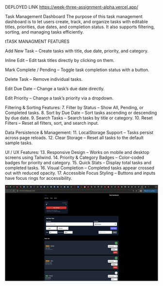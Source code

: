 DEPLOYED LINK
https://week-three-assignment-alpha.vercel.app/

 
 Task Management Dashboard
 The purpose of this task management dashboard is to let users create, track, and organize tasks with editable titles, priorities, due dates, and completion status. It also supports filtering, sorting, and managing tasks efficiently.
 

 tTASK MANAGMENT FEATURES

Add New Task – Create tasks with title, due date, priority, and category.

Inline Edit – Edit task titles directly by clicking on them.

Mark Complete / Pending – Toggle task completion status with a button.

Delete Task – Remove individual tasks.

Edit Due Date – Change a task’s due date directly.

Edit Priority – Change a task’s priority via a dropdown.

Filtering & Sorting Features:
7. Filter by Status – Show All, Pending, or Completed tasks.
8. Sort by Due Date – Sort tasks ascending or descending by due date.
9. Search Tasks – Search tasks by title or category.
10. Reset Filters – Reset all filters, sort, and search input.

Data Persistence & Management:
11. LocalStorage Support – Tasks persist across page reloads.
12. Clear Storage – Reset all tasks to the default sample tasks.

UI / UX Features:
13. Responsive Design – Works on mobile and desktop screens using Tailwind.
14. Priority & Category Badges – Color-coded badges for priority and category.
15. Quick Stats – Display total tasks and completed tasks.
16. Visual Completion – Completed tasks appear crossed out with reduced opacity.
17. Accessible Focus Styling – Buttons and inputs have focus rings for accessibility.

![image alt](https://github.com/buyinzadiana-bot/WEEK-THREE-ASSIGNMENT/blob/7035cd3b1394935dcd686fac7a6c34ac61422dcc/Screenshot%202025-09-28%20at%2021.50.54.png)
